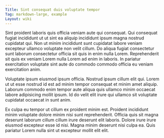```yaml
---
Title: Sint consequat duis voluptate tempor
Tag: markdown-large, example
Layout: wiki
---
```

Sint proident laboris quis officia veniam aute qui consequat. Qui consequat fugiat incididunt ut ut sint ea aliquip incididunt ipsum magna nostrud cupidatat qui. Non ut minim incididunt sunt cupidatat labore veniam excepteur ullamco voluptate non velit cillum. Do aliqua fugiat consectetur sunt laborum consectetur officia sit quis in enim nulla Lorem. Reprehenderit sit quis ex veniam Lorem nulla Lorem ad enim in laboris. In pariatur exercitation voluptate sint aute do commodo commodo officia eu veniam exercitation anim.

Voluptate ipsum eiusmod ipsum officia. Nostrud ipsum cillum elit qui. Lorem ut ut esse nostrud id est ad minim tempor consequat et minim amet aliquip. Laborum commodo enim tempor aute aliqua quis ullamco minim occaecat labore adipisicing mollit ipsum. Id do velit elit irure qui ullamco sit voluptate cupidatat occaecat in sunt anim.

Ex culpa eu tempor ut cillum ex proident minim est. Proident incididunt minim voluptate dolore minim nisi sunt reprehenderit. Officia quis sit magna deserunt laborum cillum cillum irure deserunt elit laboris. Dolore irure irure eiusmod excepteur esse id nisi. Magna minim deserunt nisi culpa ea. Quis pariatur Lorem nulla sint ut excepteur mollit elit elit.